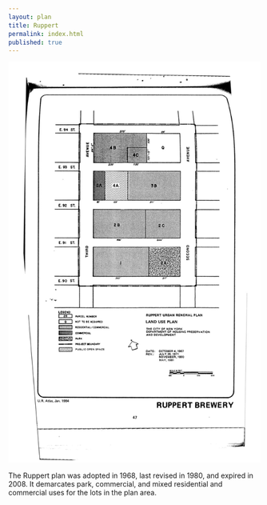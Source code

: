 ```yaml
---
layout: plan
title: Ruppert
permalink: index.html
published: true
---
```


![Ruppert in the Atlas of Urban Renewal](Ruppert.jpg)

The Ruppert plan was adopted in 1968, last revised in 1980, and expired in 2008. It demarcates park, commercial, and mixed residential and commercial uses for the lots in the plan area.
